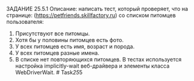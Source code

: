 ЗАДАНИЕ 25.5.1 
Описание: написать тест, который проверяет, что на странице: (https://petfriends.skillfactory.ru) 
со списком питомцев пользователя:

1.	Присутствуют все питомцы.
2.	Хотя бы у половины питомцев есть фото.
3.	У всех питомцев есть имя, возраст и порода.
4.	У всех питомцев разные имена.
5.	В списке нет повторяющихся питомцев.
В тестах используется настройка implicitly-wait веб-драйвера и элементы класса WebDriverWait.
#   T a s k _ 2 5 _ 5  
 
